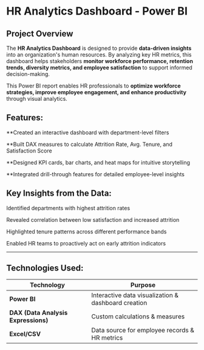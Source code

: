# HR Analytics Dashboard - Power BI  

##  Project Overview  
The **HR Analytics Dashboard** is designed to provide **data-driven insights** into an organization's human resources. By analyzing key HR metrics, this dashboard helps stakeholders **monitor workforce performance, retention trends, diversity metrics, and employee satisfaction** to support informed decision-making.  

This Power BI report enables HR professionals to **optimize workforce strategies, improve employee engagement, and enhance productivity** through visual analytics.  
##  Features: 
**Created an interactive dashboard with department-level filters

**Built DAX measures to calculate Attrition Rate, Avg. Tenure, and Satisfaction Score

**Designed KPI cards, bar charts, and heat maps for intuitive storytelling

**Integrated drill-through features for detailed employee-level insights

## Key Insights from the Data:
Identified departments with highest attrition rates

Revealed correlation between low satisfaction and increased attrition

Highlighted tenure patterns across different performance bands

Enabled HR teams to proactively act on early attrition indicators

---

##  Technologies Used:
| Technology | Purpose |  
|------------|---------|  
| **Power BI** | Interactive data visualization & dashboard creation |  
| **DAX (Data Analysis Expressions)** | Custom calculations & measures |  
| **Excel/CSV** | Data source for employee records & HR metrics |  

